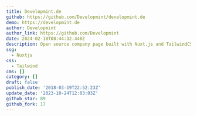 ```yaml
---
title: Developmint.de
github: https://github.com/Developmint/developmint.de
demo: https://developmint.de
author: Developmint
author_link: https://github.com/Developmint
date: 2024-02-18T08:44:32.448Z
description: Open source company page built with Nuxt.js and TailwindCSS
ssg:
  - Nuxtjs
css:
  - Tailwind
cms: []
category: []
draft: false
publish_date: '2018-03-19T22:52:23Z'
update_date: '2023-10-24T12:03:03Z'
github_star: 89
github_fork: 17
---
```

